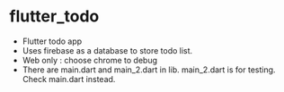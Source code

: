 # flutter_todo

- Flutter todo app
- Uses firebase as a database to store todo list.
- Web only : choose chrome to debug
- There are main.dart and main_2.dart in lib. main_2.dart is for testing. Check main.dart instead.
